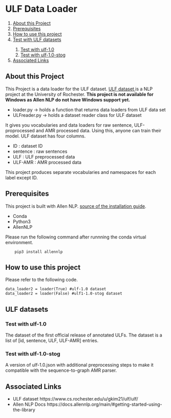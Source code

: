 <h1>ULF Data Loader</h1>

<nav>
    <ol>
       <li><a href="#1">About this Project</a></li> 
       <li><a href="#2">Prerequisites</a></li>
       <li><a href="#3">How to use this project</a></li>
       <li><a href="#5">Test with ULF datasets</a></li>
        <ol>
            <li><a href="#5-1">Test with ulf-1.0</a></li>
            <li><a href="#5-2">Test with ulf-1.0-stog</a></li>
        </ol>
        <li><a href="#6">Associated Links</a></li>
    </ol>
</nav>

<div id="1">
    <h2>About this Project</h2>
    <p>
        This Project is a data loader for the ULF dataset.
        <a href="https://www.cs.rochester.edu/u/gkim21/ulf/ulf/">
            ULF dataset
        </a> is a NLP project at the University of Rochester.
        <b>This project is not available for Windows as Allen NLP do not have Windows support yet.</b>
    </p>
    <ul>
        <li>loader.py -> holds a function that returns data loaders from ULF data set</li>
        <li>ULFreader.py -> holds a dataset reader class for ULF dataset</li>
    </ul>
    <p>
    It gives you vocabularies and data loaders for raw sentence, ULF-proprocessed and AMR processed data.
    Using this, anyone can train their model.
    ULF dataset has four columns.
    <ul>
        <li>ID : dataset ID</li>
        <li>sentence : raw sentences</li>
        <li>ULF : ULF preprocessed data</li>
        <li>ULF-AMR : AMR processed data</li>
    </ul>
    This project produces separate vocabularies and namespaces for each label except ID.
    </p>
</div>
</div>

<div id="2">
    <h2>Prerequisites</h2>
    <p>
        This project is built with Allen NLP.
        <a href="https://docs.allennlp.org/main/#getting-started-using-the-library">source of the installation guide</a>.
        <ul>
            <li>Conda</li>
            <li>Python3</li>
            <li>AllenNLP</li>
        </ul>
        Please run the following command after runnning the conda virtual environment.
    </p>
        
        pip3 install allennlp
</div>

<div id="3">
    <h2>How to use this project</h2>
    Please refer to the following code.

    data_loader2 = loader(True) #ulf-1.0 dataset
    data_loader2 = loader(False) #ulf1-1.0-stog dataset
</dvi>

<div id="5">
    <h2>ULF datasets</h2>
</div>

<div id="5-1">
    <h3>Test with ulf-1.0</h3>
    The dataset of the first official release of annotated ULFs.
    The dataset is a list of [id, sentence, ULF, ULF-AMR] entries.
</div>

<div id="5-2">
    <h3>Test with ulf-1.0-stog</h3>
    A version of ulf-1.0.json with additional preprocessing steps to
    make it compatible with the sequence-to-graph AMR parser.
</div>

<div id="6">
    <h2>Associated Links</h2>
    <ul>
        <li>ULF dataset https://www.cs.rochester.edu/u/gkim21/ulf/ulf/</li>
        <li>Allen NLP Docs https://docs.allennlp.org/main/#getting-started-using-the-library</li>
    </ul>
</div>



